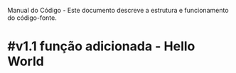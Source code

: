Manual do Código - Este documento descreve a estrutura e funcionamento do código-fonte.

#v1.1 função adicionada - Hello World
===

